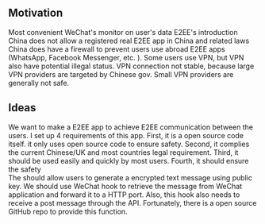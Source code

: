 ## Motivation
Most convenient WeChat's monitor on user's data
E2EE's introduction
China does not allow a registered real E2EE app in China and related laws
China does have a firewall to prevent users use abroad E2EE apps (WhatsApp, Facebook Messenger, etc. ). Some users use VPN, but  VPN also have potential illegal status. VPN connection not stable, because large VPN providers are targeted by Chinese gov. Small VPN providers are generally not safe. 
## Ideas

We want to make a E2EE app to achieve E2EE communication between the users. I set up 4 requirements of this app. First, it is a open source code itself.  it only uses open source code to ensure safety. Second, it complies the current Chinese/UK and most countries legal requirement. Third, it should be used easily and quickly by most users. Fourth, it should ensure the safety   
The should allow users to generate a encrypted text message using public key.
We should use WeChat hook to retrieve the message from WeChat application and forward it to a HTTP port. Also, this hook also needs to receive a post message through the API. Fortunately, there is a open source GitHub repo to provide this function. 



